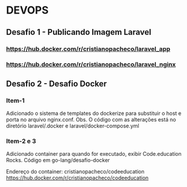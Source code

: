 # DEVOPS

## Desafio 1 - Publicando Imagem Laravel

### https://hub.docker.com/r/cristianopacheco/laravel_app
### https://hub.docker.com/r/cristianopacheco/laravel_nginx

## Desafio 2 - Desafio Docker

### Item-1
Adicionado o sistema de templates do dockerize para substituir o host e porta no arquivo nginx.conf.
Obs. O código com as alterações está no diretório laravel/.docker e laravel/docker-compose.yml

### Item-2 e 3
Adicionado container para quando for executado, exibir Code.education Rocks.
Código em go-lang/desafio-docker

Endereço do container: cristianopacheco/codeeducation
https://hub.docker.com/r/cristianopacheco/codeeducation

